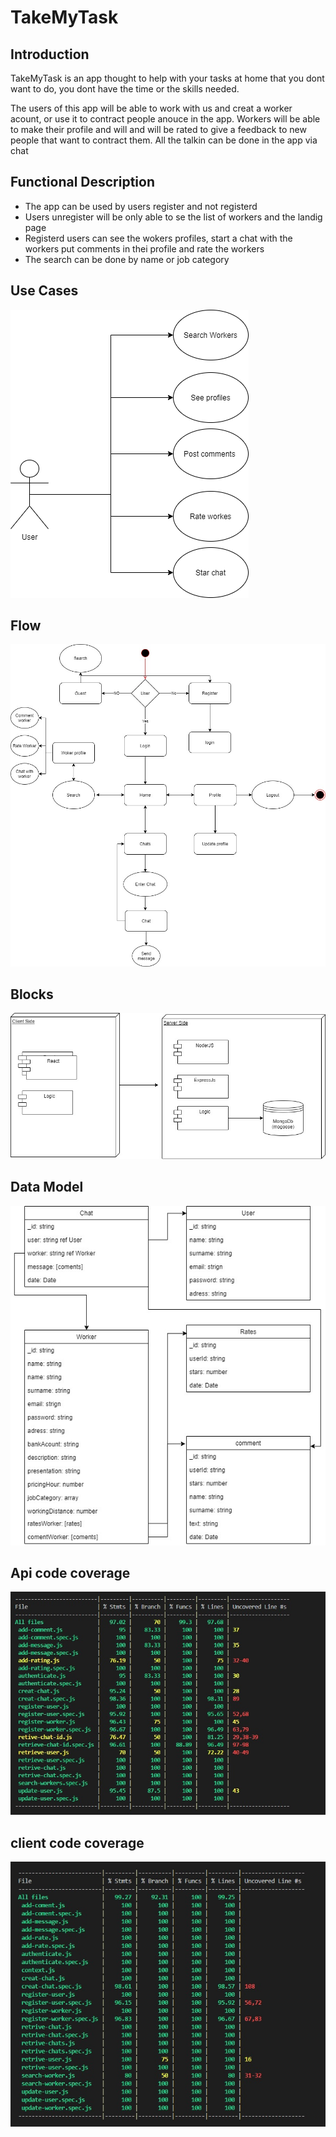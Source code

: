 # TakeMyTask

## Introduction

TakeMyTask is an app thought to help with your tasks at home that you dont want to do, you dont have the time or the skills needed.

The users of this app will be able to work with us and creat a worker acount, or use it to contract people anouce in the app. 
Workers will be able to make their profile and will and will be rated to give a feedback to new people that want to contract them. All the talkin can be done in the app via chat 


## Functional Description

* The app can be used by users register and not registerd
* Users unregister will be only able to se the list of workers and the landig page
* Registerd users can see the wokers profiles, start a chat with the workers put comments in thei profile and rate the workers
* The search can be done by name or job category


## Use Cases

<img src="./images/users.png"/>

## Flow 

<img src="./images/flow.jpg"/>

## Blocks

<img src="./images/blocks.jpg"/>

## Data Model

<img src="./images/data.jpg"/>

## Api code coverage

<img src="./images/server.jpg"/>

## client code coverage

<img src="./images/coverageClient.jpg"/>